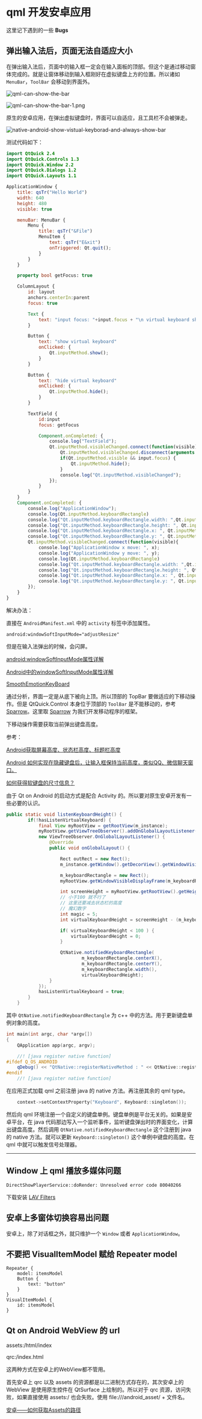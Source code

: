 # qml 开发安卓应用

这里记下遇到的一些 **Bugs**

## 弹出输入法后，页面无法自适应大小

在弹出输入法后，页面中的输入框一定会在输入面板的顶部。但这个是通过移动窗体完成的。就是让窗体移动到输入框刚好在虚拟键盘上方的位置。所以诸如 `MenuBar`，`ToolBar` 会移动到界面外。

![qml-can-show-the-bar](images/qml-can-not-show-the-bar-0.png)

![qml-can-show-the-bar-1.png](images/qml-can-not-show-the-bar-1.png)

原生的安卓应用，在弹出虚拟键盘时，界面可以自适应，且工具栏不会被弹走。

![native-android-show-vistual-keyborad-and-always-show-bar](images/native-android-show-vistual-keyborad-and-always-show-bar.png)

测试代码如下：

```qml
import QtQuick 2.4
import QtQuick.Controls 1.3
import QtQuick.Window 2.2
import QtQuick.Dialogs 1.2
import QtQuick.Layouts 1.1

ApplicationWindow {
    title: qsTr("Hello World")
    width: 640
    height: 480
    visible: true

    menuBar: MenuBar {
        Menu {
            title: qsTr("&File")
            MenuItem {
                text: qsTr("E&xit")
                onTriggered: Qt.quit();
            }
        }
    }

    property bool getFocus: true

    ColumnLayout {
        id: layout
        anchors.centerIn:parent
        focus: true

        Text {
            text: "input focus: "+input.focus + "\n virtual keyboard show: " + Qt.inputMethod.visible
        }

        Button {
            text: "show virtual keyboard"
            onClicked: {
                Qt.inputMethod.show();
            }
        }

        Button {
            text: "hide virtual keyboard"
            onClicked: {
                Qt.inputMethod.hide();
            }
        }

        TextField {
            id:input
            focus: getFocus

            Component.onCompleted: {
                console.log("TextField");
                Qt.inputMethod.visibleChanged.connect(function(visible){
                    Qt.inputMethod.visibleChanged.disconnect(arguments.callee);
                    if(Qt.inputMethod.visible && input.focus) {
                        Qt.inputMethod.hide();
                    }
                    console.log("Qt.inputMethod.visibleChanged");
                });
            }
        }
    }
    Component.onCompleted: {
        console.log("ApplicationWindow");
        console.log(Qt.inputMethod.keyboardRectangle)
        console.log("Qt.inputMethod.keyboardRectangle.width: ",Qt.inputMethod.keyboardRectangle.width)
        console.log("Qt.inputMethod.keyboardRectangle.height: ", Qt.inputMethod.keyboardRectangle.height)
        console.log("Qt.inputMethod.keyboardRectangle.x: ", Qt.inputMethod.keyboardRectangle.x)
        console.log("Qt.inputMethod.keyboardRectangle.y: ", Qt.inputMethod.keyboardRectangle.y)
        Qt.inputMethod.visibleChanged.connect(function(visible){
            console.log("ApplicationWindow x move: ", x);
            console.log("ApplicationWindow y move: ", y);
            console.log(Qt.inputMethod.keyboardRectangle)
            console.log("Qt.inputMethod.keyboardRectangle.width: ",Qt.inputMethod.keyboardRectangle.width)
            console.log("Qt.inputMethod.keyboardRectangle.height: ", Qt.inputMethod.keyboardRectangle.height)
            console.log("Qt.inputMethod.keyboardRectangle.x: ", Qt.inputMethod.keyboardRectangle.x)
            console.log("Qt.inputMethod.keyboardRectangle.y: ", Qt.inputMethod.keyboardRectangle.y)
        });
    }
}
```

解决办法：

直接在 `AndroidManifest.xml` 中的 `activity` 标签中添加属性。

```
android:windowSoftInputMode="adjustResize"
```

但是在输入法弹出的时候，会闪屏。

[android:windowSoftInputMode属性详解](http://blog.csdn.net/twoicewoo/article/details/7384398)

[Android中的windowSoftInputMode属性详解](http://www.jb51.net/article/56043.htm)

[SmoothEmotionKeyBoard](https://github.com/cpoopc/SmoothEmotionKeyBoard)

通过分析，界面一定是从底下被向上顶。所以顶部的 TopBar 要做适应的下移动操作。但是 QtQuick.Control 本身位于顶部的 `ToolBar` 是不能移动的，参考 [Sparrow]()。这里取 [Sparrow]() 为我们开发移动程序的框架。

下移动操作需要获取当前弹出键盘高度。

参考：

[Android获取屏幕高度、状态栏高度、标题栏高度](http://blog.csdn.net/xinhai657/article/details/16863679)

[Android 如何实现在隐藏键盘后，让输入框保持当前高度，类似QQ、微信聊天窗口。](http://segmentfault.com/q/1010000003046282)

[如何获得软键盘的尺寸信息？](http://segmentfault.com/q/1010000000397807)

由于 Qt on Android 的启动方式是配合 Activity 的。所以要对原生安卓开发有一些必要的认识。

```java
public static void listenKeyboardHeight() {
        if(!hasListenVirtualKeyboard) {
            final View myRootView = getRootView(m_instance);
            myRootView.getViewTreeObserver().addOnGlobalLayoutListener(
            new ViewTreeObserver.OnGlobalLayoutListener() {
                @Override
                public void onGlobalLayout() {

                    Rect outRect = new Rect();
                    m_instance.getWindow().getDecorView().getWindowVisibleDisplayFrame(outRect);

                    m_keyboardRectangle = new Rect();
                    myRootView.getWindowVisibleDisplayFrame(m_keyboardRectangle);

                    int screenHeight = myRootView.getRootView().getHeight();
                    // 小于100 就不行了
                    // 这里还要减去状态栏的高度
                    // 魔幻数字
                    int magic = 5;
                    int virtualKeyboardHeight = screenHeight - (m_keyboardRectangle.bottom - m_keyboardRectangle.top) - outRect.top - magic;

                    if( virtualKeyboardHeight < 100 ) {
                        virtualKeyboardHeight = 0;
                    }

                    QtNative.notifiedKeyboardRectangle(
                            m_keyboardRectangle.centerX(),
                            m_keyboardRectangle.centerY(),
                            m_keyboardRectangle.width(),
                            virtualKeyboardHeight);
                }
            });
            hasListenVirtualKeyboard = true;
        }
    }
```

其中 `QtNative.notifiedKeyboardRectangle` 为 c++ 中的方法。用于更新键盘单例对象的高度。

```cpp
int main(int argc, char *argv[])
{
    QApplication app(argc, argv);

    //! [java register native function]
#ifdef Q_OS_ANDROID
    qDebug() << "QtNative::registerNativeMethod : " << QtNative::registerNativeMethod();
#endif
    //! [java register native function]

```

在应用正式加载 qml 之前注册 java 的 native 方法。再注册其余的 qml type。

```cpp
    context->setContextProperty("Keyboard", Keyboard::singleton());
```

然后向 qml 环境注册一个自定义的键盘单例。键盘单例是平台无关的。如果是安卓平台，在 java 代码那边写入一个监听事件，监听键盘弹出时的界面变化，计算出键盘高度。然后调用 `QtNative.notifiedKeyboardRectangle` 这个注册到 java 的 native 方法。就可以更新 `Keyboard::singleton()` 这个单例中键盘的高度。在 qml 中就可以触发信号处理器。

---

## Window 上 qml 播放多媒体问题

```
DirectShowPlayerService::doRender: Unresolved error code 80040266
```

下载安装 [LAV Filters](http://forum.doom9.org/showthread.php?t=156191)

## 安卓上多窗体切换容易出问题

安卓上，除了对话框之外，就只维护一个 `Window` 或者 `ApplicationWindow`。

## 不要把 VisualItemModel 赋给 Repeater model

```
Repeater {
    model: itemsModel
    Button {
        text: "button"
    }
}
VisualItemModel {
    id: itemsModel
}
```

## Qt on Android WebView 的 url

assets:/html/index

qrc:/index.html

这两种方式在安卓上的WebView都不管用。

首先安卓上 qrc 以及 assets 的资源都是以二进制方式存在的，其次安卓上的 WebView 是使用原生控件在 QtSurface 上绘制的。所以对于 qrc 资源，访问失败，如果直接使用 assets:/ 也会失败。使用 file:///android_asset/ + 文件名。

[安卓——如何获取Assets的路径 ](http://blog.sina.com.cn/s/blog_6b2ad0530101nl0r.html)